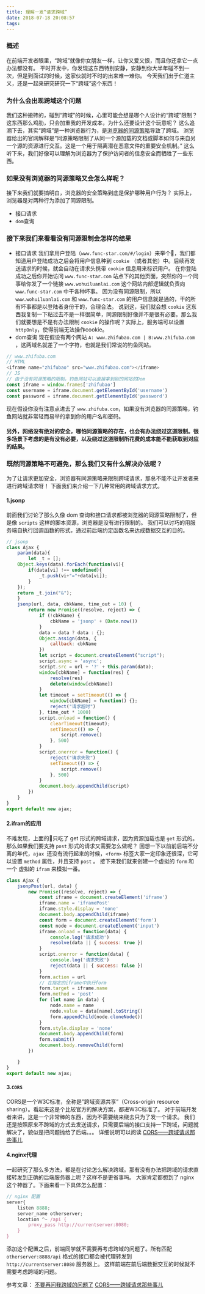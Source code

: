 ```yaml
---
title: 理解一发“请求跨域”
date: 2018-07-18 20:08:57
tags:
---
```


### 概述
在前端开发者眼里，“跨域”就像你女朋友一样，让你又爱又恨，而且你还拿它一点办法都没有。
平时开发中，你发现这东西特别安静，安静到你大半年碰不到一次，但是到面试的时候，这家伙就时不时的出来难一难你。
今天我们出于仁道主义，还是一起来研究研究一下“跨域”这个东西！

### 为什么会出现跨域这个问题
我们这种搬砖的，碰到“跨域”的时候，心里可能会想是哪个人设计的“跨域”限制？这东西那么鸡肋，只会加重我的开发成本，为什么还要设计这个玩意呢？
这么追溯下去，其实“跨域”是一种浏览器行为，是[浏览器的同源策略](https://developer.mozilla.org/zh-CN/docs/Web/Security/Same-origin_policy)导致了跨域。
浏览器给出的官网解释是“同源策略限制了从同一个源加载的文档或脚本如何与来自另一个源的资源进行交互。这是一个用于隔离潜在恶意文件的重要安全机制。”
这么听下来，我们好像可以理解为浏览器为了保护访问者的信息安全而牺牲了一些东西。

### 如果没有浏览器的同源策略又会怎么样呢？
接下来我们就要搞明白，浏览器的安全策略到底是保护哪种用户行为？
实际上，浏览器是对两种行为添加了同源限制。
- 接口请求
- `dom`查询

### 接下来我们来看看没有同源限制会怎样的结果
- 接口请求
我们拿用户登陆（`www.func-star.com/#/login`）来举个🌰，我们都知道用户登陆成功之后会将用户信息种到 `cookie` （或者其他）中。后续再发送请求的时候，就会自动在请求头携带 `cookie` 信息用来标识用户。
在你登陆成功之后你开始访问 `www.func-star.com` 站点下的其他页面，突然你的一个同事给你发了一个链接 `www.wohuiluanlai.com` 这个网站内部逻辑就负责向 `www.func-star.com` 中干各种坏事。
因为没有同源限制，所以 `www.wohuiluanlai.com` 和 `www.func-star.com` 的用户信息就是通的，干的所有坏事都是以登陆者身份干的，合理合法。
说到这，我们就会想 `cookie` 这东西我复制一下粘过去不是一样很简单，同源限制好像并不是很有必要。那么我们就要想是不是有办法限制 `cookie` 的操作呢？实际上，服务端可以设置 `httpOnly`，使得前端无法操作cookie。
- dom查询
现在假设有两个网站 `A: www.zhifubao.com | B:www.zhifuba.com` ，这两域名就差了一个字符，也就是我们常说的钓鱼网站。

```js
// www.zhifuba.com
// HTML
<iframe name="zhifubao" src="www.zhifubao.com"></iframe>
// JS
// 由于没有同源策略的限制，钓鱼网站可以直接拿到别的网站的Dom
const iframe = window.frames['zhifubao']
const username = iframe.document.getElementById('username')
const password = iframe.document.getElementById('password')
```
现在假设你没有注意点进去了 `www.zhifuba.com`，如果没有浏览器的同源策略，钓鱼网站就非常轻而易举的拿到你的用户名和密码。

#### 另外，网络没有绝对的安全，哪怕同源策略的存在，也会有办法绕过这道限制。很多场景下考虑的是有没有必要，以及绕过这道限制所花费的成本能不能获取到对应的结果。

### 既然同源策略不可避免，那么我们又有什么解决办法呢？

为了让请求更加安全，浏览器有同源策略来限制跨域请求，那总不能不让开发者来进行跨域请求呀！
下面我们来介绍一下几种常用的跨域请求方式。

#### 1.jsonp
前面我们讨论了那么久像 dom 查询和接口请求都被浏览器的同源策略限制了，但是像 `scripts` 这样的脚本资源，浏览器是没有进行限制的。
我们可以讨巧的用服务端自执行回调函数的形式，通过前后端约定函数名来达成数据交互的目的。
```js
// jsonp
class Ajax {
    param(data){
        let _t = [];
	Object.keys(data).forEach(function(vi){
		if(data[vi] !== undefined){
			_t.push(vi+"="+data[vi]);
		}
	});
	return _t.join("&");
    }
    jsonp(url, data, cbkName, time_out = 10) {
        return new Promise((resolve, reject) => {
            if (!cbkName) {
                cbkName = 'jsonp' + (Date.now())
            }
            data = data ? data : {};
            Object.assign(data, {
                callback: cbkName
            })
            let script = document.createElement("script");
            script.async = 'async';
            script.src = url + '?' + this.param(data);
            window[cbkName] = function(res) {
                resolve(res)
                delete(window[cbkName])
            }
            let timeout = setTimeout(() => {
                window[cbkName] = function() {};
                reject("请求超时")
            }, time_out * 1000)
            script.onload = function() {
                clearTimeout(timeout);
                setTimeout(() => {
                    script.remove()
                }, 500)
            }
            script.onerror = function() {
                reject("请求失败")
                setTimeout(() => {
                    script.remove()
                }, 500)
            }
            document.body.appendChild(script)
        })
    }
}
export default new ajax;
```

#### 2.ifram的应用
不难发现，上面的🌰只吃了 get 形式的跨域请求，因为资源加载也是 `get` 形式的。
那么如果我们要支持 `post` 形式的请求又需要怎么做呢？
回想一下以前前后端不分离的年代，`ajax `还没有流行起来的时候，`<form>` 标签大家一定印象还很深，它可以设置 `method` 属性，并且支持 `post` 。
接下来我们就来创建一个虚拟的 `form` 和一个 虚拟的 `ifram` 来模拟一番。

```js
class Ajax {
    jsonpPost(url, data) {
        new Promise((resolve, reject) => {
            const iframe = document.createElement('iframe')
            iframe.name = 'iframePost'
            iframe.style.display = 'none'
            document.body.appendChild(iframe)
            const form = document.createElement('form')
            const node = document.createElement('input')
            iframe.onload = function(data) {
                console.log('请求成功')
                resolve(data || { success: true })
            }
            script.onerror = function(data) {
                console.log('请求失败')
                reject(data || { success: false })
            }
            form.action = url
            // 在指定的iframe中执行form
            form.target = iframe.name
            form.method = 'post'
            for (let name in data) {
                node.name = name
                node.value = data[name].toString()
                form.appendChild(node.cloneNode())
            }
            form.style.display = 'none'
            document.body.appendChild(form)
            form.submit()
            document.body.removeChild(form)
        })

    }
}
export default new ajax;
```

#### 3.`CORS`
CORS是一个W3C标准，全称是”跨域资源共享”（Cross-origin resource sharing）。看起来这是个比较官方的解决方案，都进W3C标准了。
对于前端开发者来讲，这是一个非常棒的东西，因为不需要绕来绕去只为了发一个请求。
我们还是按照原来不跨域的方式去发送请求，只需要后端的接口支持一下跨域，问题就解决了，貌似是把问题抛给了后端。。。
详细说明可以阅读 [CORS——跨域请求那些事儿](https://blog.csdn.net/u014344668/article/details/54948546)

#### 4.nginx代理
一起研究了那么多方法，都是在讨论怎么解决跨域。那有没有办法把跨域的请求直接转发到正确的后端服务器上呢？这样不是更省事吗。
大家肯定都想到了 nginx 这个神器了。下面来看一下具体怎么配置：

```js
// nginx 配置
server{
    listen 8888;
    server_name otherserver;
    location ^~ /api {
        proxy_pass http://currentserver:8080;
    }
}
```
添加这个配置之后，前端同学就不需要再考虑跨域的问题了。所有匹配 `otherserver:8888/api` 格式的接口都会被代理转发到 `http://currentserver:8080` 服务器上。
这样前端在前后端数据交互的时候就不需要考虑跨域的问题。



参考文章：
[不要再问我跨域的问题了](http://web.jobbole.com/94928/)
[CORS——跨域请求那些事儿](https://blog.csdn.net/u014344668/article/details/54948546)